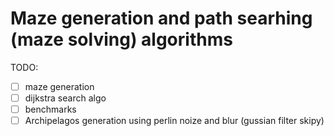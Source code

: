 # Maze generation and path searhing (maze solving) algorithms

TODO:

- [ ] maze generation
- [ ] dijkstra search algo
- [ ] benchmarks
- [ ] Archipelagos generation using perlin noize and blur (gussian filter skipy)
